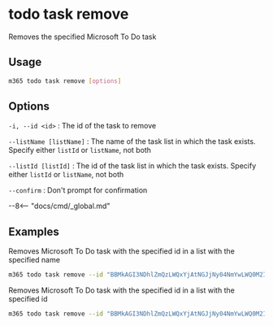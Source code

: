 # todo task remove

Removes the specified Microsoft To Do task

## Usage

```sh
m365 todo task remove [options]
```

## Options

`-i, --id <id>`
: The id of the task to remove

`--listName [listName]`
: The name of the task list in which the task exists. Specify either `listId` or `listName`, not both

`--listId [listId]`
: The id of the task list in which the task exists. Specify either `listId` or `listName`, not both

`--confirm`
: Don't prompt for confirmation

--8<-- "docs/cmd/_global.md"

## Examples

Removes Microsoft To Do task with the specified id in a list with the specified name

```sh
m365 todo task remove --id "BBMkAGI3NDhlZmQzLWQxYjAtNGJjNy04NmYwLWQ0M2IzZTNlMDUwNAAuAAAAAACQ1l2jfH6VSZraktP8Z7auAQCbV93BagWITZhL3J6BMqhjAAD9pHIhBBB=" --listName "Tasks"
```

Removes Microsoft To Do task with the specified id in a list with the specified id

```sh
m365 todo task remove --id "BBMkAGI3NDhlZmQzLWQxYjAtNGJjNy04NmYwLWQ0M2IzZTNlMDUwNAAuAAAAAACQ1l2jfH6VSZraktP8Z7auAQCbV93BagWITZhL3J6BMqhjAAD9pHIhBBB=" --listId "AAMkAGI3NDhlZmQzLWQxYjAtNGJjNy04NmYwLWQ0M2IzZTNlMDUwNAAuAAAAAACQ1l2jfH6VSZraktP8Z7auAQCbV93BagWITZhL3J6BMqhjAAD9pHIhAAA="
```
